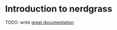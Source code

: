 # Introduction to nerdgrass

TODO: write [great documentation](http://jacobian.org/writing/what-to-write/)

